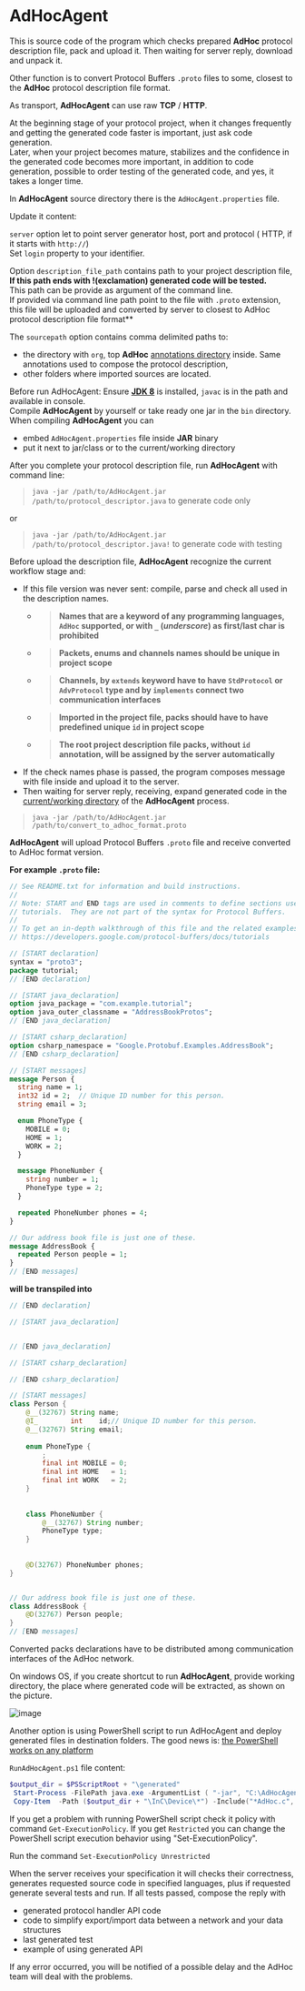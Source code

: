 # AdHocAgent
This is source code of the program which checks prepared **AdHoc** protocol description file, pack and upload it. 
Then waiting for server reply, download and unpack it.

Other function is to convert Protocol Buffers `.proto` files to some, closest to the **AdHoc** protocol description file format.

As transport, **AdHocAgent** can use raw **TCP** / **HTTP**.  

At the beginning stage of your protocol project, when it changes frequently and getting the generated code faster is important, just ask code generation.  
Later, when your project becomes mature, stabilizes and the confidence in the generated code becomes more important, in addition to code generation, 
possible to order testing of the generated code, and yes, it takes a longer time.

In **AdHocAgent** source directory there is the `AdHocAgent.properties` file.

Update it content: 

`server` option let to point server generator host, port and protocol ( HTTP, if it starts with `http://`)   
Set `login` property to your identifier.  

Option `description_file_path` contains path to your project description file, **If this path ends with !(exclamation) generated code will be tested.**  
This path can be provide as argument of the command line.   
If provided via command line path point to the file with `.proto` extension, this file will be uploaded and converted by server to closest to AdHoc protocol description file format**

The `sourcepath`  option contains comma delimited paths to: 
 * the directory with `org`, top **AdHoc** [annotations directory](https://github.com/cheblin/AdHoc) inside. Same annotations used to compose the protocol description, 
 * other folders where imported sources are located.

Before run AdHocAgent:
Ensure [**JDK 8**](https://www.oracle.com/technetwork/java/javase/downloads/index.html) is installed, `javac` is in the path and available in console.   
Compile **AdHocAgent** by yourself or take ready one jar in the `bin` directory.  
When compiling **AdHocAgent** you can 
 - embed `AdHocAgent.properties` file inside **JAR** binary
 - put it next to jar/class or to the current/working directory
 
After you complete your protocol description file, run **AdHocAgent** with command line:
 > `java -jar /path/to/AdHocAgent.jar /path/to/protocol_descriptor.java` to generate code only

or
 > `java -jar /path/to/AdHocAgent.jar /path/to/protocol_descriptor.java!` to generate code with testing 


Before upload the description file, **AdHocAgent** recognize the current workflow stage and:  
* If this file version was never sent: compile, parse and check all used in the description names. 
  * >**Names that are a keyword of any programming languages, `AdHoc` supported, or with `_` (_underscore_) as first/last char is prohibited**
  * >**Packets, enums and channels names should be unique in project scope**
  * >**Channels, by `extends` keyword have to have `StdProtocol` or `AdvProtocol` type and by `implements` connect two communication interfaces**
  * >**Imported in the project file, packs should have to have predefined unique `id` in project scope**
  * >**The root project description file packs, without `id` annotation, will be assigned by the server automatically**
  
- If the check names phase is passed, the program composes message with file inside and upload it to the server.
- Then waiting for server reply, receiving, expand generated code in the [current/working directory](https://en.wikipedia.org/wiki/Working_directory) of the **AdHocAgent** process.

> `java -jar /path/to/AdHocAgent.jar /path/to/convert_to_adhoc_format.proto`

**AdHocAgent** will upload Protocol Buffers `.proto` file and receive converted to AdHoc format version.  

**For example `.proto` file:**

```proto
// See README.txt for information and build instructions.
//
// Note: START and END tags are used in comments to define sections used in
// tutorials.  They are not part of the syntax for Protocol Buffers.
//
// To get an in-depth walkthrough of this file and the related examples, see:
// https://developers.google.com/protocol-buffers/docs/tutorials

// [START declaration]
syntax = "proto3";
package tutorial;
// [END declaration]

// [START java_declaration]
option java_package = "com.example.tutorial";
option java_outer_classname = "AddressBookProtos";
// [END java_declaration]

// [START csharp_declaration]
option csharp_namespace = "Google.Protobuf.Examples.AddressBook";
// [END csharp_declaration]

// [START messages]
message Person {
  string name = 1;
  int32 id = 2;  // Unique ID number for this person.
  string email = 3;

  enum PhoneType {
    MOBILE = 0;
    HOME = 1;
    WORK = 2;
  }

  message PhoneNumber {
    string number = 1;
    PhoneType type = 2;
  }

  repeated PhoneNumber phones = 4;
}

// Our address book file is just one of these.
message AddressBook {
  repeated Person people = 1;
}
// [END messages]
```

**will be transpiled into**

```java
// [END declaration]

// [START java_declaration]


// [END java_declaration]

// [START csharp_declaration]

// [END csharp_declaration]

// [START messages]
class Person {
	@__(32767) String name;
	@I_        int    id;// Unique ID number for this person.
	@__(32767) String email;
	
	enum PhoneType {
		;
		final int MOBILE = 0;
		final int HOME   = 1;
		final int WORK   = 2;
	}
	
	
	class PhoneNumber {
		@__(32767) String number;
		PhoneType type;
	}
	
	
	@D(32767) PhoneNumber phones;
}


// Our address book file is just one of these.
class AddressBook {
	@D(32767) Person people;
}
// [END messages]
```
Converted packs declarations have to be distributed among communication interfaces of the AdHoc network. 

On windows OS, if you create shortcut to run **AdHocAgent**, provide working directory, the place where generated code will be extracted, as shown on the picture.
 
![image](https://user-images.githubusercontent.com/29354319/69940309-eb597f00-151c-11ea-922f-1795eccfa796.png)

Another option is using PowerShell script to run AdHocAgent and deploy generated files in destination folders. The good news is: [the PowerShell works on any platform](https://docs.microsoft.com/en-us/powershell/scripting/install/installing-powershell-core-on-linux?view=powershell-7)

`RunAdHocAgent.ps1` file content:
```powershell
$output_dir = $PSScriptRoot + "\generated"
 Start-Process -FilePath java.exe -ArgumentList ( "-jar", "C:\AdHocAgent\bin\AdHocAgent.jar", ($PSScriptRoot + "/path/to/MyProtocolDescriptor.java!") )  -WorkingDirectory $output_dir -Wait
 Copy-Item  -Path ($output_dir + "\InC\Device\*") -Include("*AdHoc.c", "*AdHoc.h" , "*config_.h", "*Device.c", "*Device.h", "*Utils_.h" ) -Destination "C:\MyProject\src\adhoc" -Force
``` 
If you get a problem with running PowerShell script check it policy with command `Get-ExecutionPolicy`. If you get `Restricted` you can change the PowerShell script execution behavior using "Set-ExecutionPolicy".

Run the command `Set-ExecutionPolicy Unrestricted`

When the server receives your specification it will checks their correctness, generates requested source code in specified languages, plus if requested generate several tests and run. 
If all tests passed, compose the reply with
- generated protocol handler API code
- code to simplify export/import data between a network and your data structures
- last generated test
- example of using generated API 

If any error occurred, you will be notified of a possible delay and the AdHoc team will deal with the problems.


